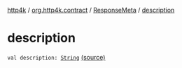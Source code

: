 [http4k](../../index.md) / [org.http4k.contract](../index.md) / [ResponseMeta](index.md) / [description](./description.md)

# description

`val description: `[`String`](https://kotlinlang.org/api/latest/jvm/stdlib/kotlin/-string/index.html) [(source)](https://github.com/http4k/http4k/blob/master/http4k-contract/src/main/kotlin/org/http4k/contract/routeMeta.kt#L18)